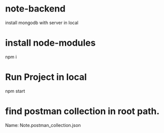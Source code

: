# note-backend
install mongodb with server in local

# install node-modules
npm i

# Run Project in local

npm start

# find postman collection in root path.
Name: Note.postman_collection.json

